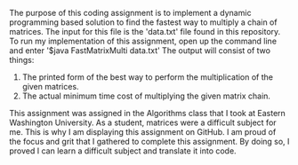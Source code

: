   The purpose of this coding assignment is to implement a dynamic programming based solution to find the fastest way to multiply a chain of matrices. 
The input for this file is the 'data.txt' file found in this repository.
To run my implementation of this assignment, open up the command line and enter '$java FastMatrixMulti data.txt'
The output will consist of two things:
  1. The printed form of the best way to perform the multiplication of the given matrices.
  2. The actual minimum time cost of multiplying the given matrix chain.

  This assignment was assigned in the Algorithms class that I took at Eastern Washington University. As a student, matrices were a difficult subject for me. This is why I am displaying this assignment on GitHub. I am proud of the focus and grit that I gathered to complete this assignment. By doing so, I proved I can learn a difficult subject and translate it into code.
